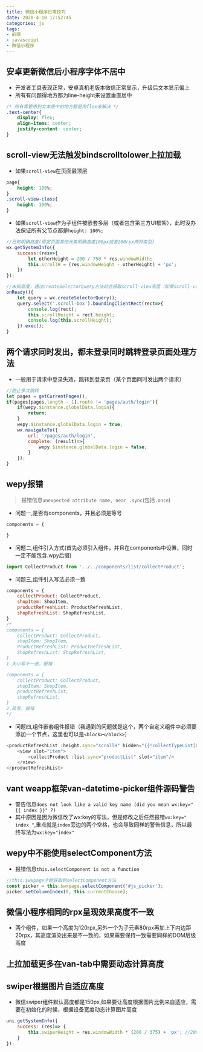 ```yaml
---
title: 微信小程序日常技巧
date: 2020-4-10 17:52:45
categories: js
tags:
- 前端
- javascript
- 微信小程序
---
```


## 安卓更新微信后小程序字体不居中
* 开发者工具表现正常，安卓真机老版本微信正常显示，升级后文本显示偏上
* 所有有问题得地方都为line-height来设置垂直居中
```css
/* 所有需要用到文本居中的地方都是用flex来解决 */
.text-center{
    display: flex;
    align-items: center;
    justify-content: center;
}
```

## scroll-view无法触发bindscrolltolower上拉加载
* 如果`scroll-view`在页面最顶层
```css
page{
    height: 100%;
}
.scroll-view-class{
    height: 100%;
}
```

* 如果`scroll-view`作为子组件被嵌套多层（或者包含第三方UI框架），此时没办法保证所有父节点都是`height: 100%;`
```js
//已知明确高度(假定页面其他元素明确高度100px或者200rpx两种类型)
wx.getSystemInfo({
    success:(res=>{
        let otherHeight = 200 / 750 * res.windowWidth;
        this.scrollH = (res.windowHeight - otherHeight) + 'px';
    })
});

//未知高度，通过createSelectorQuery方法动态获取scroll-view高度（如果scroll-view内是数据请求的，需要在获取到数据渲染页面之后再设置高度）
onReady(){
    let query = wx.createSelectorQuery();
    query.select('.scroll-box').boundingClientRect(rect=>{
        console.log(rect);
        this.scrollHeight = rect.height;
        console.log(this.scrollHeight);
    }).exec();
}
```

## 两个请求同时发出，都未登录同时跳转登录页面处理方法
* 一般用于请求中登录失效，跳转到登录页（某个页面同时发出两个请求）
```js
//防止多次跳转
let pages = getCurrentPages();
if(pages[pages.length - 1].route != 'pages/auth/login'){
    if(wepy.$instance.globalData.login){
        return;
    }
    wepy.$instance.globalData.login = true;
    wx.navigateTo({
        url: '/pages/auth/login',
        complete: (result)=>{
            wepy.$instance.globalData.login = false;
        }
    });
}
```

## wepy报错
> 报错信息`unexpected attribute name, near .sync`(包括`.once`)  

* 问题一,是否有components，并且必须是等号
```js
components = {

}
```

* 问题二,组件引入方式(首先必须引入组件，并且在components中设置，同时一定不能包含.wpy后缀)
```js
import CollectProduct from '../../components/list/collectProduct';
```

* 问题三,组件引入写法必须一致
```js
components = {
    collectProduct: CollectProduct,
    shopItem: ShopItem,
    productRefreshList: ProductRefreshList,
    shopRefreshList: ShopRefreshList,
}
/*
components = {
    collectProduct: CollectProduct,
    shopItem: ShopItem,
    ProductRefreshList: ProductRefreshList,
    ShopRefreshList: ShopRefreshList,
}
1.大小写不一直，报错

components = {
    collectProduct: CollectProduct,
    shopItem: ShopItem,
    productRefreshList,
    shopRefreshList,
}
2.简写，报错
*/
```

* 问题四,组件嵌套组件报错（我遇到的问题就是这个，两个自定义组件中必须要添加一个节点，这里也可以是`<block></block>`）
```js
<productRefreshList :height.sync="scrollH" hidden="{{!collectTypeList[0].active}}">
    <view slot="item">
        <collectProduct :list.sync="productList" slot="item"/>
    </view>
</productRefreshList>
```

## vant weapp框架van-datetime-picker组件源码警告
* 警告信息`does not look like a valid key name (did you mean wx:key="{{ index }}" ?)`
* 其中原因是因为微信改了wx:key的写法，但是修改之后任然报错`wx:key=" index "`,重点就是`index`旁边的两个空格，也会导致同样的警告信息，所以最终写法为`wx:key="index"`

## wepy中不能使用selectComponent方法
* 报错信息`this.selectComponent is not a function`
```js
//this.$wxpage才能获取到selectComponent方法
const picker = this.$wxpage.selectComponent('#js_picker');
picker.setColumnIndex(0, this.currentChoose);
```

## 微信小程序相同的rpx呈现效果高度不一致
* 两个组件，如果一个高度为120rpx,另外一个为子元素80rpx再加上下内边距20rpx，其高度渲染出来是不一致的，如果需要保持一致需要同样的DOM层级高度

## 上拉加载更多在van-tab中需要动态计算高度

## swiper根据图片自适应高度
* 微信swiper组件默认高度都是150px,如果要让高度根据图片比例来自适应，需要在初始化的时候，根据设备宽度动态计算图片高度
```js
uni.getSystemInfo({
    success: (res)=> {
        this.swiperHeight = res.windowWidth * (200 / 375) + 'px'; //200 / 375为图片比例
    }
});
```